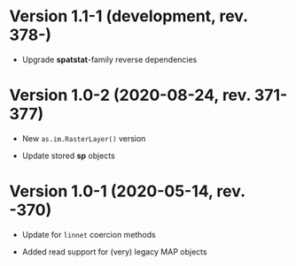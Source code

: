 # Version 1.1-1 (development, rev. 378-)

* Upgrade **spatstat**-family reverse dependencies


# Version 1.0-2 (2020-08-24, rev. 371-377)

* New `as.im.RasterLayer()` version

* Update stored **sp** objects

# Version 1.0-1 (2020-05-14, rev. -370)

* Update for `linnet` coercion methods

* Added read support for (very) legacy MAP objects